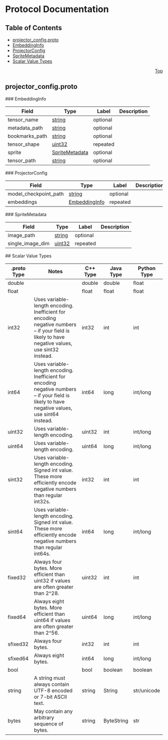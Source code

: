 # Protocol Documentation
<a name="top"/>

## Table of Contents
* [projector_config.proto](#projector_config.proto)
 * [EmbeddingInfo](#tensorflow.EmbeddingInfo)
 * [ProjectorConfig](#tensorflow.ProjectorConfig)
 * [SpriteMetadata](#tensorflow.SpriteMetadata)
* [Scalar Value Types](#scalar-value-types)

<a name="projector_config.proto"/>
<p align="right"><a href="#top">Top</a></p>

## projector_config.proto



<a name="tensorflow.EmbeddingInfo"/>
### EmbeddingInfo


| Field | Type | Label | Description |
| ----- | ---- | ----- | ----------- |
| tensor_name | [string](#string) | optional |  |
| metadata_path | [string](#string) | optional |  |
| bookmarks_path | [string](#string) | optional |  |
| tensor_shape | [uint32](#uint32) | repeated |  |
| sprite | [SpriteMetadata](#tensorflow.SpriteMetadata) | optional |  |
| tensor_path | [string](#string) | optional |  |


<a name="tensorflow.ProjectorConfig"/>
### ProjectorConfig


| Field | Type | Label | Description |
| ----- | ---- | ----- | ----------- |
| model_checkpoint_path | [string](#string) | optional |  |
| embeddings | [EmbeddingInfo](#tensorflow.EmbeddingInfo) | repeated |  |


<a name="tensorflow.SpriteMetadata"/>
### SpriteMetadata


| Field | Type | Label | Description |
| ----- | ---- | ----- | ----------- |
| image_path | [string](#string) | optional |  |
| single_image_dim | [uint32](#uint32) | repeated |  |







<a name="scalar-value-types"/>
## Scalar Value Types

| .proto Type | Notes | C++ Type | Java Type | Python Type |
| ----------- | ----- | -------- | --------- | ----------- |
| <a name="double"/> double |  | double | double | float |
| <a name="float"/> float |  | float | float | float |
| <a name="int32"/> int32 | Uses variable-length encoding. Inefficient for encoding negative numbers – if your field is likely to have negative values, use sint32 instead. | int32 | int | int |
| <a name="int64"/> int64 | Uses variable-length encoding. Inefficient for encoding negative numbers – if your field is likely to have negative values, use sint64 instead. | int64 | long | int/long |
| <a name="uint32"/> uint32 | Uses variable-length encoding. | uint32 | int | int/long |
| <a name="uint64"/> uint64 | Uses variable-length encoding. | uint64 | long | int/long |
| <a name="sint32"/> sint32 | Uses variable-length encoding. Signed int value. These more efficiently encode negative numbers than regular int32s. | int32 | int | int |
| <a name="sint64"/> sint64 | Uses variable-length encoding. Signed int value. These more efficiently encode negative numbers than regular int64s. | int64 | long | int/long |
| <a name="fixed32"/> fixed32 | Always four bytes. More efficient than uint32 if values are often greater than 2^28. | uint32 | int | int |
| <a name="fixed64"/> fixed64 | Always eight bytes. More efficient than uint64 if values are often greater than 2^56. | uint64 | long | int/long |
| <a name="sfixed32"/> sfixed32 | Always four bytes. | int32 | int | int |
| <a name="sfixed64"/> sfixed64 | Always eight bytes. | int64 | long | int/long |
| <a name="bool"/> bool |  | bool | boolean | boolean |
| <a name="string"/> string | A string must always contain UTF-8 encoded or 7-bit ASCII text. | string | String | str/unicode |
| <a name="bytes"/> bytes | May contain any arbitrary sequence of bytes. | string | ByteString | str |
